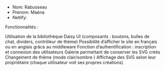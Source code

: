 - Nom: Rabusseau
- Prenom: Maéna 
- Netlify:


Fonctionnalités : 

Utilisation de la bibliothèque Daisy UI (composants : boutons, bulles de chat, dividers, contrôleur de thème)
Possibilité d’afficher le site en français ou en anglais grâce au middleware
Fonction d’authentification : inscription et connexion des utilisateurs
Galerie permettant de conserver les SVG créés
Changement de thème (mode clair/sombre )
Affichage des SVG selon leur propriétaire (chaque utilisateur voit ses propres créations)